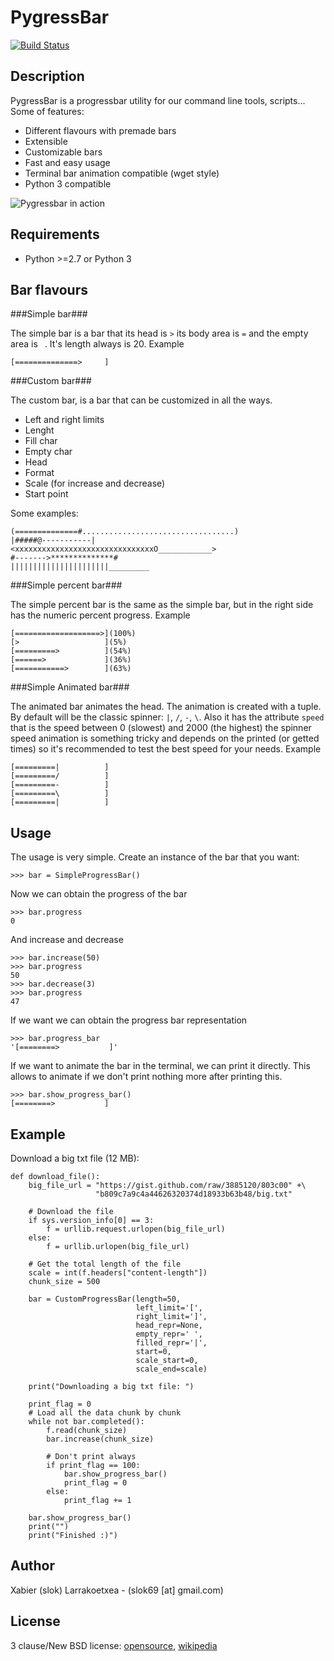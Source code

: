 PygressBar
==========

[![Build Status](https://secure.travis-ci.org/slok/pygressbar.png)](http://travis-ci.org/slok/pygressbar)

Description
-----------

PygressBar is a progressbar utility for our command line tools, 
scripts... Some of features:

* Different flavours with premade bars
* Extensible
* Customizable bars
* Fast and easy usage
* Terminal bar animation compatible (wget style)
* Python 3 compatible


![Pygressbar in action](https://raw.github.com/gist/3885420/c17da8949fcb6192cf5c656ea8703cc3d487460a/pygress.png "Pygressbar in action")  


Requirements
------------
* Python >=2.7 or Python 3


Bar flavours
-----------

###Simple bar###

The simple bar is a bar that its head is `>` its body area is `=` and 
the empty area is ` `. It's length always is 20. Example

    [==============>     ]


###Custom bar###

The custom bar, is a bar that can be customized in all the ways.

* Left and right limits
* Lenght
* Fill char
* Empty char
* Head
* Format
* Scale (for increase and decrease)
* Start point

Some examples:

    (==============#..................................)
    |#####@-----------|
    <xxxxxxxxxxxxxxxxxxxxxxxxxxxxxxxO____________>
    #------->**************#
    ||||||||||||||||||||||_________


###Simple percent bar###

The simple percent bar is the same as the simple bar, but in the right side
has the numeric percent progress. Example

    [===================>](100%)
    [>                   ](5%)
    [=========>          ](54%)
    [======>             ](36%)
    [===========>        ](63%)


###Simple Animated bar###

The animated bar animates the head. The animation is created with a tuple. 
By default will be the classic spinner: `|`, `/`, `-`, `\`. Also it has the 
attribute `speed` that is the speed between 0 (slowest) and 2000 (the highest)
the spinner speed animation is something tricky and depends on the printed (or
getted times) so it's recommended to test the best speed for your needs. Example

    [=========|          ]
    [=========/          ]
    [=========-          ]
    [=========\          ]
    [=========|          ]



Usage
-----

The usage is very simple. Create an instance of the bar that you want:

    >>> bar = SimpleProgressBar()

Now we can obtain the progress of the bar

    >>> bar.progress  
    0

And increase and decrease

    >>> bar.increase(50)
    >>> bar.progress
    50
    >>> bar.decrease(3) 
    >>> bar.progress
    47

If we want we can obtain the progress bar representation

    >>> bar.progress_bar
    '[========>           ]'

If we want to animate the bar in the terminal, we can print it directly. This
allows to animate if we don't print nothing more after printing this.

    >>> bar.show_progress_bar()
    [========>           ]

Example
-------

Download a big txt file (12 MB):

    def download_file():
        big_file_url = "https://gist.github.com/raw/3885120/803c00" +\
                       "b809c7a9c4a44626320374d18933b63b48/big.txt"

        # Download the file
        if sys.version_info[0] == 3:
            f = urllib.request.urlopen(big_file_url)
        else:
            f = urllib.urlopen(big_file_url)

        # Get the total length of the file
        scale = int(f.headers["content-length"])
        chunk_size = 500

        bar = CustomProgressBar(length=50,
                                left_limit='[',
                                right_limit=']',
                                head_repr=None,
                                empty_repr=' ',
                                filled_repr='|',
                                start=0,
                                scale_start=0,
                                scale_end=scale)

        print("Downloading a big txt file: ")

        print_flag = 0
        # Load all the data chunk by chunk
        while not bar.completed():
            f.read(chunk_size)
            bar.increase(chunk_size)

            # Don't print always
            if print_flag == 100:
                bar.show_progress_bar()
                print_flag = 0
            else:
                print_flag += 1

        bar.show_progress_bar()
        print("")
        print("Finished :)")


Author
------

Xabier (slok) Larrakoetxea - (slok69 [at] gmail.com)

License
-------
3 clause/New BSD license: 
[opensource](http://www.opensource.org/licenses/BSD-3-Clause), 
[wikipedia](http://en.wikipedia.org/wiki/BSD_licenses)
